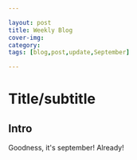 ```yaml
---

layout: post
title: Weekly Blog
cover-img:
category:
tags: [blog,post,update,September]

---
```


# Title/subtitle

## Intro

Goodness, it's september! Already!
